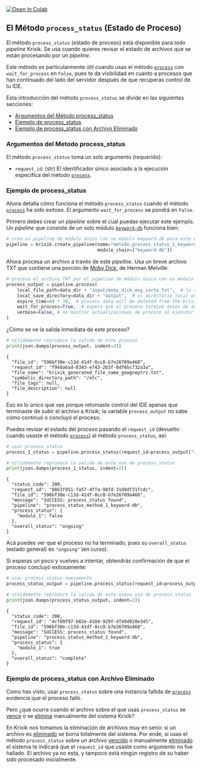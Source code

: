 <a href="https://colab.research.google.com/github/krixik-ai/krixik-docs/blob/main/docs/system/parameters_processing_files_through_pipelines/process_status_method.ipynb" target="_parent"><img src="https://colab.research.google.com/assets/colab-badge.svg" alt="Open In Colab"/></a>

## El Método `process_status` (Estado de Proceso)

El método `process_status` (estado de proceso) está disponible para todo *pipeline* Krixik. Se usa cuando quieres revisar el estado de archivos que se están procesando por un *pipeline*.

Este método es particularmente útil cuando usas el método [`process`](metodo_process_procesar.md) con `wait_for_process` en `False`, pues te da visibilidad en cuanto a procesos que han continuado del lado del servidor después de que recuperas control de tu IDE.

Esta introducción del método `process_status` se divide en las siguientes secciones:

- [Argumentos del Método process_status](#argumentos-del-metodo-process_status)
- [Ejemplo de process_status](#ejemplo-de-process_status)
- [Ejemplo de process_status con Archivo Eliminado](#ejemplo-de-process_status-con-archivo-eliminado)

### Argumentos del Metodo process_status

El método `process_status` toma un solo argumento (requerido):

- `request_id`: (str) El identificador único asociado a la ejecución específica del método [`process`](metodo_process_procesar.md).

### Ejemplo de process_status

Ahora detalla cómo funciona el método `process_status` cuando el método [`process`](metodo_process_procesar.md) ha sido exitoso. El argumento `wait_for_process` se pondrá en `False`.

Primero debes crear un *pipeline* sobre el cual puedas ejecutar este ejemplo. Un *pipeline* que consiste de un solo módulo [`keyword-db`](../../modulos/modulos_de_bases_de_datos/modulo_keyword-db_base_de_datos_de_palabras_clave.md) funciona bien:


```python
# crea un pipeline de módulo único con un módulo keyword-db para este ejemplo
pipeline = krixik.create_pipeline(name="metodo_process_status_1_keyword-db",
                                  module_chain=["keyword-db"])
```

Ahora procesa un archivo a través de este *pipeline*. Usa un breve archivo TXT que contiene una porción de <u>Moby Dick</u>, de Herman Melville:


```python
# procesa el archivo TXT por el pipeline de módulo único con un módulo keyword-db con wait_for_process en False
process_output = pipeline.process(
    local_file_path=data_dir + "input/moby_dick_muy_corto.txt",  # la ruta de archivo inicial en la que yace el archivo de entrada
    local_save_directory=data_dir + "output",  # el directorio local en el que se guardará el archivo de salida
    expire_time=60 * 30,  # process data will be deleted from the Krixik system in 30 minutes
    wait_for_process=True,  # espera que el proceso termine antes de devolver control del IDE al usuario
    verbose=False, # no mostrar actualizaciones de proceso al ejecutar el código
)
```

¿Cómo se ve la salida inmediata de este proceso?


```python
# nítidamente reproduce la salida de este proceso
print(json.dumps(process_output, indent=2))
```

    {
      "file_id": "596bf30e-c13d-41df-8cc8-b7e26709a468",
      "request_id": "f948a6ad-0343-e743-2b3f-0df6bc732a3a",
      "file_name": "krixik_generated_file_name_gewgneptrz.txt",
      "symbolic_directory_path": "/etc",
      "file_tags": null,
      "file_description": null
    }


Eso es lo único que ves porque retomaste control del IDE apenas que terminaste de subir el archivo a Krixik; la variable `process_output` no sabe cómo continuó o concluyó el proceso.

Puedes revisar el estado del proceso pasando el `request_id` (devuelto cuando usaste el método [`process`](metodo_process_procesar.md)) al método `process_status`, así:


```python
# usar process_status
process_1_status = pipeline.process_status(request_id=process_output["request_id"])

# nítidamente reproduce la salida de este uso de process_status
print(json.dumps(process_1_status, indent=2))
```

    {
      "status_code": 200,
      "request_id": "8863f851-fa57-4ffa-98fd-31d9df31fcdc",
      "file_id": "596bf30e-c13d-41df-8cc8-b7e26709a468",
      "message": "SUCCESS: process_status found",
      "pipeline": "process_status_method_1_keyword-db",
      "process_status": {
        "module_1": false
      },
      "overall_status": "ongoing"
    }


Acá puedes ver que el proceso no ha terminado, pues su `overall_status` (estado general) es `"ongoing"` (en curso).

Si esperas un poco y vuelves a intentar, obtendrás confirmación de que el proceso concluyó exitosamente:


```python
# usar process_status nuevamente
process_status_output = pipeline.process_status(request_id=process_output["request_id"])

# nítidamente reproduce la salida de este nuevo uso de process_status
print(json.dumps(process_status_output, indent=2))
```

    {
      "status_code": 200,
      "request_id": "4cf89f97-b82e-4104-929f-df49d928e345",
      "file_id": "596bf30e-c13d-41df-8cc8-b7e26709a468",
      "message": "SUCCESS: process_status found",
      "pipeline": "process_status_method_1_keyword-db",
      "process_status": {
        "module_1": true
      },
      "overall_status": "complete"
    }


### Ejemplo de process_status con Archivo Eliminado

Como has visto, usar `process_status` sobre una instancia fallida de [`process`](metodo_process_procesar.md) evidencia que el proceso falló.

Pero ¿qué ocurre cuando el archivo sobre el que usas `process_status` se [vence](metodo_process_procesar.md#argumentos-principales-del-metodo-process) o se [elimina](../sistema_de_archivos/metodo_delete_eliminar.md) manualmente del sistema Krixik?

En Krixik nos tomamos la eliminación de archivos muy en serio: si un archivo es [eliminado](../sistema_de_archivos/metodo_delete_eliminar.md) se borra totalmente del sistema. Por ende, si usas el método `process_status` sobre un archivo [vencido](metodo_process_procesar.md#argumentos-principales-del-metodo-process) o manualmente [eliminado](../sistema_de_archivos/metodo_delete_eliminar.md) el sistema te indicará que el `request_id` que usaste como argumento no fue hallado. El archivo ya no está, y tampoco está ningún registro de su haber sido procesado inicialmente.
